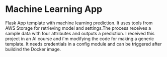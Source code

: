 
# Machine Learning App

Flask App template with machine learning prediction. It uses tools from AWS Storage for retrieving model and settings.The process receives a sample data with four attributes and outputs a prediction.
I received this project in an AI course and i'm modifying the code for making a generic template.
It needs credentials in a config module and can be triggered after buildind the Docker image.

